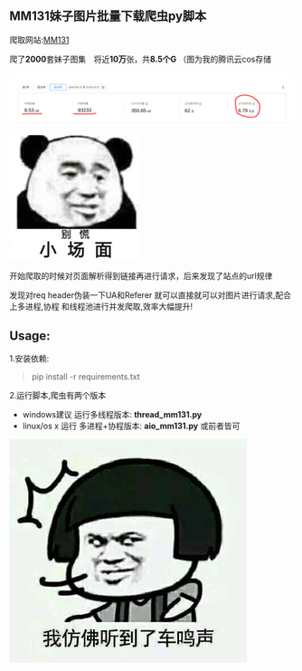## MM131妹子图片批量下载爬虫py脚本

爬取网站:[MM131](http://mm131.com)

爬了**2000**套妹子图集　将近**10万**张，共**8.5个G**  （图为我的腾讯云cos存储

![](images/mm131_number.png)

![](images/biehuang1.jpeg)

开始爬取的时候对页面解析得到链接再进行请求，后来发现了站点的url规律

发现对req header伪装一下UA和Referer 就可以直接就可以对图片进行请求,配合上多进程,协程 和线程池进行并发爬取,效率大幅提升!

## Usage:
1.安装依赖:
> pip install -r requirements.txt

2.运行脚本,爬虫有两个版本
* windows建议 运行多线程版本: **thread_mm131.py** 
* linux/os x 运行 多进程+协程版本: **aio_mm131.py** 或前者皆可


![](images/www.jpg)